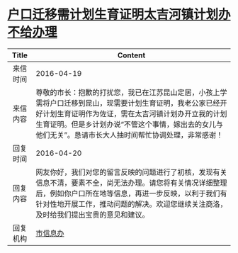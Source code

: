 # <a href="http://www.shangluo.gov.cn/zmhd/ldxxxx.jsp?urltype=leadermail.LeaderMailContentUrl&wbtreeid=1112&leadermailid=3583">户口迁移需计划生育证明太吉河镇计划办不给办理</a>
| Title |                                                                 Content                                                                 |
|:-----:|-----------------------------------------------------------------------------------------------------------------------------------------|
| 来信时间  | 2016-04-19                                                                                                                              |
| 来信内容  | 尊敬的市长：抱歉的打扰您，我已在江苏昆山定居，小孩上学需将户口迁移到昆山，现需要计划生育证明，我老公家已经开好计划生育证明作为佐证，需在太吉河镇计划办开立我的计划生育证明。但是乡计划办说“不管这个事情，嫁出去的女儿与他们无关”。恳请市长大人抽时间帮忙协调处理，非常感谢！ |
| 回复时间  | 2016-04-20                                                                                                                              |
| 回复内容  | 网友你好，我们对您的留言反映的问题进行了初核，发现有关信息不清，要素不全，尚无法办理。请您将有关情况详细整理后，例如你户口所在地等信息，再进一步反映，以利于我们有针对性地开展工作，推动问题的解决。欢迎您继续关注商洛，及时给我们提出宝贵的意见和建议。            |
| 回复机构  | <a href="../../categories/agencies/市信息办.md">市信息办</a>                                                                                      |